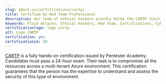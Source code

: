 ```yaml
---
slug: about-us/certifications/cartp/
title: Certified Az Red Team Professional
description: Our team of ethical hackers proudly holds the CARTP (Certified Az Red Team Professional) certification, among many others.
keywords: Fluid Attacks, Ethical Hackers, Red Team, Certifications, Cybersecurity, Pentesters, Whitehat Hackers, CARTP
certificationlogo: logo-cartp
alt: Logo CARTP
certification: yes
certificationid: 20
---
```


[CARTP](https://www.credential.net/group/283019)
is a fully hands-on certification
issued by Pentester Academy.
Candidates must pass a 24-hour exam.
Their task is to compromise all the resources
across a multi-tenant Azure environment.
This certification guarantees that
the person has the expertise to understand
and assess the security of this type of environment.
